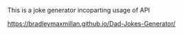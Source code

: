 This is a joke generator incoparting usage of API

https://bradleymaxmillan.github.io/Dad-Jokes-Generator/
